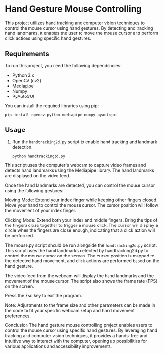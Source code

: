 # Hand Gesture Mouse Controlling

This project utilizes hand tracking and computer vision techniques to control the mouse cursor using hand gestures. By detecting and tracking hand landmarks, it enables the user to move the mouse cursor and perform click actions using specific hand gestures.

## Requirements

To run this project, you need the following dependencies:

- Python 3.x
- OpenCV (cv2)
- Mediapipe
- Numpy
- PyAutoGUI

You can install the required libraries using pip:

```sudo
pip install opencv-python mediapipe numpy pyautogui
```


## Usage

1. Run the `handtracking2d.py` script to enable hand tracking and landmark detection.

   ```bash
   python handtracking2d.py

This script uses the computer's webcam to capture video frames and detects hand landmarks using the Mediapipe library. The hand landmarks are displayed on the video feed.

Once the hand landmarks are detected, you can control the mouse cursor using the following gestures:

Moving Mode: Extend your index finger while keeping other fingers closed. Move your hand to control the mouse cursor. The cursor position will follow the movement of your index finger.

Clicking Mode: Extend both your index and middle fingers. Bring the tips of the fingers close together to trigger a mouse click. The cursor will display a circle when the fingers are close enough, indicating that a click action will be performed.

The mouse.py script should be run alongside the `handtracking2d.py` script.
This script uses the hand landmarks detected by handtracking2d.py to control the mouse cursor on the screen. The cursor position is mapped to the detected hand movement, and click actions are performed based on the hand gesture.

The video feed from the webcam will display the hand landmarks and the movement of the mouse cursor. The script also shows the frame rate (FPS) on the screen.

Press the Esc key to exit the program.

Note: Adjustments to the frame size and other parameters can be made in the code to fit your specific webcam setup and hand movement preferences.

Conclusion
The hand gesture mouse controlling project enables users to control the mouse cursor using specific hand gestures. By leveraging hand tracking and computer vision techniques, it provides a hands-free and intuitive way to interact with the computer, opening up possibilities for various applications and accessibility improvements.
